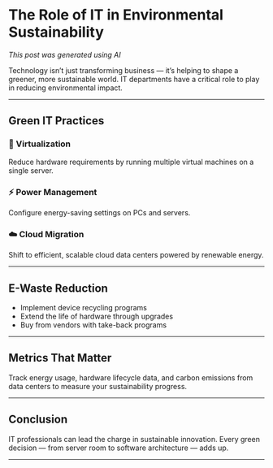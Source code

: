 
# The Role of IT in Environmental Sustainability

*This post was generated using AI* 

Technology isn’t just transforming business — it’s helping to shape a greener, more sustainable world. IT departments have a critical role to play in reducing environmental impact.

---

## Green IT Practices

### 🌱 Virtualization
Reduce hardware requirements by running multiple virtual machines on a single server.

### ⚡ Power Management
Configure energy-saving settings on PCs and servers.

### ☁️ Cloud Migration
Shift to efficient, scalable cloud data centers powered by renewable energy.

---

## E-Waste Reduction

- Implement device recycling programs
- Extend the life of hardware through upgrades
- Buy from vendors with take-back programs

---

## Metrics That Matter

Track energy usage, hardware lifecycle data, and carbon emissions from data centers to measure your sustainability progress.

---

## Conclusion

IT professionals can lead the charge in sustainable innovation. Every green decision — from server room to software architecture — adds up.

---
